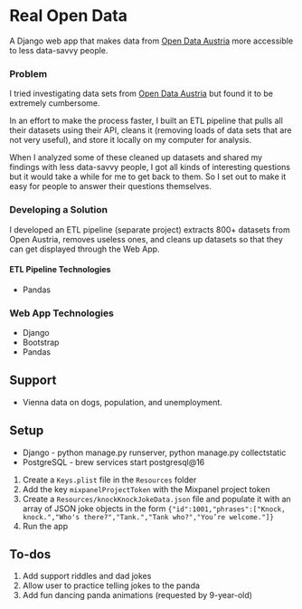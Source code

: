 # Real Open Data

A Django web app that makes data from [Open Data Austria](https://www.data.gv.at/en/) more accessible to less data-savvy people.

### Problem

I tried investigating data sets from [Open Data Austria](https://www.data.gv.at/en/) but found it to be extremely cumbersome.

In an effort to make the process faster, I built an ETL pipeline that pulls all their datasets using their API, cleans it (removing loads of data sets that are not very useful), and store it locally on my computer for analysis.

When I analyzed some of these cleaned up datasets and shared my findings with less data-savvy people, I got all kinds of interesting questions but it would take a while for me to get back to them. So I set out to make it easy for people to answer their questions themselves.

### Developing a Solution

I developed an ETL pipeline (separate project) extracts 800+ datasets from Open Austria, removes useless ones, and cleans up datasets so that they can get displayed through the Web App.

#### ETL Pipeline Technologies
- Pandas

### Web App Technologies
- Django
- Bootstrap
- Pandas

## Support
- Vienna data on dogs, population, and unemployment.

## Setup
 - Django - python manage.py runserver, python manage.py collectstatic
 - PostgreSQL - brew services start postgresql@16

1. Create a `Keys.plist` file in the `Resources` folder
2. Add the key `mixpanelProjectToken` with the Mixpanel project token
3. Create a `Resources/knockKnockJokeData.json` file and populate it with an array of JSON joke objects in the form `{"id":1001,"phrases":["Knock, knock.","Who's there?","Tank.","Tank who?","You’re welcome."]}`
4. Run the app 

## To-dos
1. Add support riddles and dad jokes
2. Allow user to practice telling jokes to the panda
3. Add fun dancing panda animations (requested by 9-year-old)
